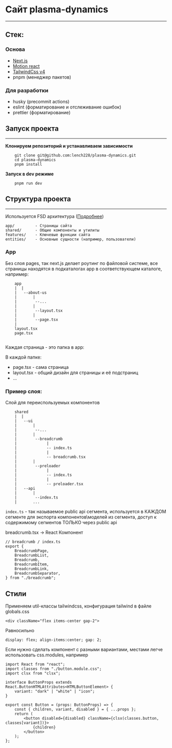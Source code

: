# Сайт plasma-dynamics

--- 

## Стек: 

### Основа
- [Next.js](https://nextjs.org/)
- [Motion react](https://motion.dev/docs/react-animation)
- [TailwindCss v4](https://tailwindcss.com/)
- pnpm (менеджер пакетов)

### Для разработки
- husky (precommit actions)
- eslint (форматирование и отслеживание ошибок)
- prettier (форматирование)

## Запуск проекта 

--- 

**Клонируем репозиторий и устанавливаем зависимости**
```shell
    git clone git@github.com:lench228/plasma-dynamics.git
    cd plasma-dynamics
    pnpm install
```


**Запуск в dev режиме**
```shell
    pnpm run dev 
```

## Структура проекта 

---

Используется FSD архитектура ([Подробнее](https://feature-sliced.design/lander))
```
app/         - Страницы сайта
shared/      - Общие компоненты и утилиты
features/    - Ключевые функции сайта
entities/    - Основные сущности (например, пользователи)
```
### App
Без слоя pages, так next.js делает роутинг по файловой системе, все страницы находятся в подкаталогах app в соответствующем каталоге, например: 
```
    app
    |  |
    |   --about-us
    |       |
    |        --...
    |       |
    |        --layout.tsx
    |       |
    |        --page.tsx
    |
    layout.tsx
    page.tsx     
      
```
Каждая страница - это папка в app:

В каждой папке:
- page.tsx - сама страница
- layout.tsx - общий дизайн для страницы и её подстраниц
- ...

### Пример слоя:

Слой для переиспользуемых компонентов 

```
    shared
    |  |
    |   --ui
    |       |
    |        --...
    |       |
    |        --breadcrumb
    |             |
    |             -- index.ts
    |             |
    |             -- breadcrumb.tsx
    |       |
    |        --preloader
    |             |
    |             -- index.ts
    |             |
    |             -- preloader.tsx
    |   --api
    |       |
    |        --index.ts
    |       ...
```

`index.ts` - так называемое public api сегмента, используется в КАЖДОМ сегменте для экспорта компонентов\моделей из сегмента, доступ к содержимому сегментов ТОЛЬКО через public api 

breadcrumb.tsx -> React Компонент
```tsx
// breadcrumb / index.ts
export {
    BreadcrumbPage,
    BreadcrumbList,
    Breadcrumb,
    BreadcrumbItem,
    BreadcrumbLink,
    BreadcrumbSeparator,
} from "./breadcrumb";

```

## Стили

Применяем util-классы tailwindcss, конфигурация tailwind в файле globals.css 

`<div className="flex items-center gap-2">`

Равносильно

`display: flex; align-items:center; gap: 2;`

Если нужно сделать компонент с разными вариантами, местами легче использовать css.modules, например 
```tsx
import React from "react";
import classes from "./button.module.css";
import clsx from "clsx";

interface ButtonProps extends React.ButtonHTMLAttributes<HTMLButtonElement> {
    variant: "dark" | "white" | "icon";
}

export const Button = (props: ButtonProps) => {
    const { children, variant, disabled } = { ...props };
    return (
        <button disabled={disabled} className={clsx(classes.button, classes[variant])}>
            {children}
        </button>
    );
};
```